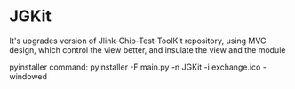 # JGKit
It's upgrades version of Jlink-Chip-Test-ToolKit repository,  using MVC design, which control the view better, and insulate the view and the module

pyinstaller command:
    pyinstaller -F main.py -n JGKit -i exchange.ico -windowed

